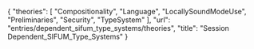 {
    "theories": [
        "Compositionality",
        "Language",
        "LocallySoundModeUse",
        "Preliminaries",
        "Security",
        "TypeSystem"
    ],
    "url": "entries/dependent_sifum_type_systems/theories",
    "title": "Session Dependent_SIFUM_Type_Systems"
}